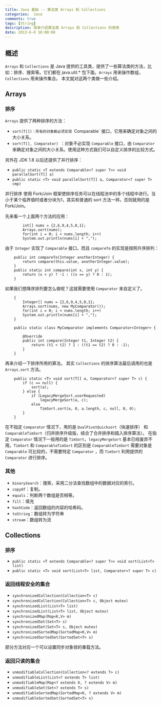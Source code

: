 ```yaml
---
title: Java 基础 -- 算法类 Arrays 和 Collections
categories:  Java
comments: true
tags: [String]
description: 简单介绍算法类 Arrays 和 Collections 的使用
date: 2013-6-8 10:00:00
---
```

## 概述

`Arrays` 和 `Collections` 是 Java 提供的工具类，提供了一些算法类的方法，比如：排序、搜索等。它们都在 java.util.* 包下面。`Arrays` 用来操作数组，`Collections` 用来操作集合。
本文就对这两个类做一些介绍。

## Arrays

### 排序

`Arrays` 提供了两种排序的方法：

 - `sort(T[])：所有的对象都必须实现 `Comparable` 接口，它用来确定对象之间的大小关系。
 - `sort(T[], Comparator) `：对象不必实现 `Comparable` 接口，由 `Comparator` 来确定对象之间的大小关系。使用这种方式我们可以自定义排序的比较方式。

另外在 JDK 1.8 以后还提供了并行排序：

 - `public static <T extends Comparable<? super T>> void parallelSort(T[] a)`
 - `public static <T> void parallelSort(T[] a, Comparator<? super T> cmp)`

并行排序 使用 Fork/Join 框架使排序任务可以在线程池中的多个线程中进行。当小于某个临界值时或者分块为1，其实和普通的 sort 方法一样。否则就用的是 Fork/Join。

先来看一个上面两个方法的应用：

```
        int[] nums = {2,6,9,4,5,0,1};
        Arrays.sort(nums);
        for(int i = 0; i < nums.length; i++)
        System.out.println(nums[i] + ",");
```

由于 `Integer` 实现了 `Comparable` 接口，而且 `compareTo` 的实现是按照升序排列：

```
    public int compareTo(Integer anotherInteger) {
        return compare(this.value, anotherInteger.value);
    }
    public static int compare(int x, int y) {
        return (x < y) ? -1 : ((x == y) ? 0 : 1);
    }
```

如果我们想降序排列要怎么做呢？这就需要使用 `Comparator` 来自定义了。

```
    {
        Integer[] nums = {2,6,9,4,5,0,1};
        Arrays.sort(nums, new MyComparator());
        for(int i = 0; i < nums.length; i++)
        System.out.println(nums[i] + ",");
    }

    public static class MyComparator implements Comparator<Integer> {

        @Override
        public int compare(Integer t1, Integer t2) {
            return (t1 < t2) ? 1 : ((t1 == t2) ? 0 : -1);
        }
    }
```

再来介绍一下排序所用的算法。
其实 `Collections` 的排序算法最后调用的也是 `Arrays.sort` 方法。

```
    public static <T> void sort(T[] a, Comparator<? super T> c) {
        if (c == null) {
            sort(a);
        } else {
            if (LegacyMergeSort.userRequested)
                legacyMergeSort(a, c);
            else
                TimSort.sort(a, 0, a.length, c, null, 0, 0);
        }
    }
```

在不指定 `Comparator` 情况下，用的是 `DualPivotQuicksort`（快速排序） 和 `ComparableTimSort`（归并排序升级版，结合了合并排序和插入排序算法）。
在指定 `Comparator` 情况下一般用的是 `TimSort`，`legacyMergeSort` 基本已经废弃不用。`TimSort` 和 `ComparableTimSort` 的区别是 `ComparableTimSort` 需要对象是 `Comparable` 可比较的，不需要特定 `Comparator` ，而 `TimSort` 利用提供的 `Comparator` 进行排序。

### 其他

 - `binarySearch`：搜索，采用二分法查找数组中的数据对应的索引。
 - `copyOf`：复制。
 - `equals`：判断两个数组是否相等。
 - `fill`：填充
 - `hashCode`：返回数组的内容的哈希码。
 - `toString`：数组转为字符串
 - `stream`：数组转为流

## Collections

### 排序

 - `public static <T extends Comparable<? super T>> void sort(List<T> list)`
 - `public static <T> void sort(List<T> list, Comparator<? super T> c)`

### 返回线程安全的集合

 - `synchronizedCollection(Collection<T> c)`
 - `synchronizedCollection(Collection<T> c, Object mutex)`
 - `synchronizedList(List<T> list)`
 - `synchronizedList(List<T> list, Object mutex)`
 - `synchronizedMap(Map<K,V> m)`
 - `synchronizedSet(Set<T> s)`
 - `synchronizedSet(Set<T> s, Object mutex)`
 - `synchronizedSortedMap(SortedMap<K,V> m)`
 - `synchronizedSortedSet(SortedSet<T> s)`

部分方法对应一个可以设置同步对象锁的重载方法。

### 返回只读的集合

 - `unmodifiableCollection(Collection<? extends T> c)`
 - `unmodifiableList(List<? extends T> list)`
 - `unmodifiableMap(Map<? extends K, ? extends V> m)`
 - `unmodifiableSet(Set<? extends T> s)`
 - `unmodifiableSortedMap(SortedMap<K, ? extends V> m)`
 - `unmodifiableSortedSet(SortedSet<T> s)`
 

